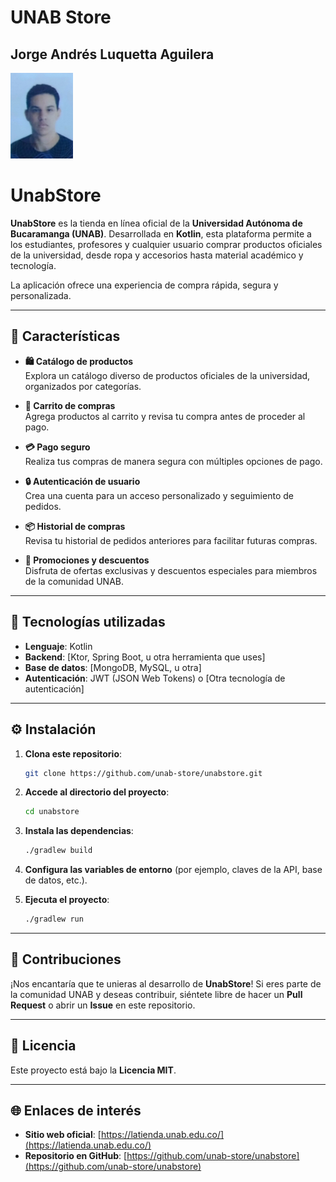 # UNAB Store

## Jorge Andrés Luquetta Aguilera

<img src="jorge_luquetta.jpg" width="100">

# UnabStore

**UnabStore** es la tienda en línea oficial de la **Universidad Autónoma de Bucaramanga (UNAB)**. Desarrollada en **Kotlin**, esta plataforma permite a los estudiantes, profesores y cualquier usuario comprar productos oficiales de la universidad, desde ropa y accesorios hasta material académico y tecnología.

La aplicación ofrece una experiencia de compra rápida, segura y personalizada.

---

## 🚀 Características

- **🛍️ Catálogo de productos**  
  Explora un catálogo diverso de productos oficiales de la universidad, organizados por categorías.

- **🛒 Carrito de compras**  
  Agrega productos al carrito y revisa tu compra antes de proceder al pago.

- **💳 Pago seguro**  
  Realiza tus compras de manera segura con múltiples opciones de pago.

- **🔒 Autenticación de usuario**  
  Crea una cuenta para un acceso personalizado y seguimiento de pedidos.

- **📦 Historial de compras**  
  Revisa tu historial de pedidos anteriores para facilitar futuras compras.

- **🎉 Promociones y descuentos**  
  Disfruta de ofertas exclusivas y descuentos especiales para miembros de la comunidad UNAB.

---

## 🔧 Tecnologías utilizadas

- **Lenguaje**: Kotlin
- **Backend**: [Ktor, Spring Boot, u otra herramienta que uses]
- **Base de datos**: [MongoDB, MySQL, u otra]
- **Autenticación**: JWT (JSON Web Tokens) o [Otra tecnología de autenticación]

---

## ⚙️ Instalación

1. **Clona este repositorio**:
    ```bash
    git clone https://github.com/unab-store/unabstore.git
    ```

2. **Accede al directorio del proyecto**:
    ```bash
    cd unabstore
    ```

3. **Instala las dependencias**:
    ```bash
    ./gradlew build
    ```

4. **Configura las variables de entorno** (por ejemplo, claves de la API, base de datos, etc.).

5. **Ejecuta el proyecto**:
    ```bash
    ./gradlew run
    ```

---

## 👥 Contribuciones

¡Nos encantaría que te unieras al desarrollo de **UnabStore**! Si eres parte de la comunidad UNAB y deseas contribuir, siéntete libre de hacer un **Pull Request** o abrir un **Issue** en este repositorio.

---

## 📜 Licencia

Este proyecto está bajo la **Licencia MIT**.

---

## 🌐 Enlaces de interés

- **Sitio web oficial**: [https://latienda.unab.edu.co/](https://latienda.unab.edu.co/)
- **Repositorio en GitHub**: [https://github.com/unab-store/unabstore](https://github.com/unab-store/unabstore)
